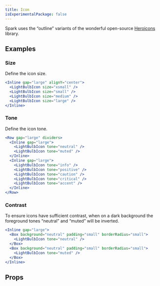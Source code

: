 ```yaml
---
title: Icon
isExperimentalPackage: false
---
```


Spark uses the “outline” variants of the wonderful open-source
[Heroicons](https://heroicons.com/) library.

## Examples

### Size

Define the icon size.

```jsx live
<Inline gap="large" alignY="center">
  <LightBulbIcon size="xsmall" />
  <LightBulbIcon size="small" />
  <LightBulbIcon size="medium" />
  <LightBulbIcon size="large" />
</Inline>
```

### Tone

Define the icon tone.

```jsx live
<Row gap="large" dividers>
  <Inline gap="large">
    <LightBulbIcon tone="neutral" />
    <LightBulbIcon tone="muted" />
  </Inline>
  <Inline gap="large">
    <LightBulbIcon tone="info" />
    <LightBulbIcon tone="positive" />
    <LightBulbIcon tone="caution" />
    <LightBulbIcon tone="critical" />
    <LightBulbIcon tone="accent" />
  </Inline>
</Row>
```

### Contrast

To ensure icons have sufficient contrast, when on a dark background the
foreground tones “neutral” and “muted” will be inverted.

```jsx live
<Inline gap="large">
  <Box background="neutral" padding="small" borderRadius="small">
    <LightBulbIcon tone="neutral" />
  </Box>
  <Box background="neutral" padding="small" borderRadius="small">
    <LightBulbIcon tone="muted" />
  </Box>
</Inline>
```

## Props

<PropsTable displayName="LightBulbIcon" />

[data-attribute-map]:
  https://github.com/brighte-labs/spark-web/blob/e7f6f4285b4cfd876312cc89fbdd094039aa239a/packages/utils/src/internal/buildDataAttributes.ts#L1
[size-type]:
  https://github.com/brighte-labs/spark-web/blob/11e73659ff4a01a48a8761821bff34c6ec28568b/packages/icon/src/createIcon.tsx#L9
[foreground-tone]:
  https://github.com/brighte-labs/spark-web/blob/6c1909208460cb421e62f516106e774e4b0ddc35/packages/text/src/useForegroundTone.ts#L5
